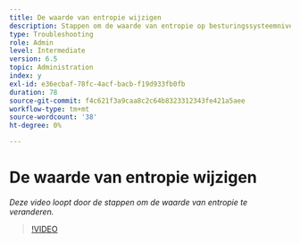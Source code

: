 ```yaml
---
title: De waarde van entropie wijzigen
description: Stappen om de waarde van entropie op besturingssysteemniveau te wijzigen
type: Troubleshooting
role: Admin
level: Intermediate
version: 6.5
topic: Administration
index: y
exl-id: e36ecbaf-78fc-4acf-bacb-f19d933fb0fb
duration: 78
source-git-commit: f4c621f3a9caa8c2c64b8323312343fe421a5aee
workflow-type: tm+mt
source-wordcount: '38'
ht-degree: 0%

---
```


# De waarde van entropie wijzigen

*Deze video loopt door de stappen om de waarde van entropie te veranderen.*

>[!VIDEO](https://video.tv.adobe.com/v/335494?quality=12&learn=on)
